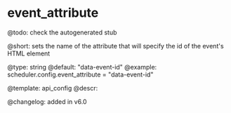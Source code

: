event_attribute
=============

@todo:
	check the autogenerated stub


@short:
	sets the name of the attribute that will specify the id of the event's HTML element

@type: string
@default: "data-event-id"
@example:
scheduler.config.event_attribute = "data-event-id"

@template:	api_config
@descr:

@changelog: added in v6.0

